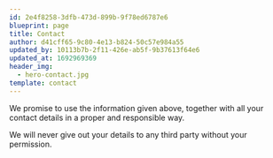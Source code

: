 ```yaml
---
id: 2e4f8258-3dfb-473d-899b-9f78ed6787e6
blueprint: page
title: Contact
author: d41cff65-9c80-4e13-b824-50c57e984a55
updated_by: 10113b7b-2f11-426e-ab5f-9b37613f64e6
updated_at: 1692969369
header_img:
  - hero-contact.jpg
template: contact
---
```

We promise to use the information given above, together with all your contact details in a proper and responsible way.

We will never give out your details to any third party without your permission.